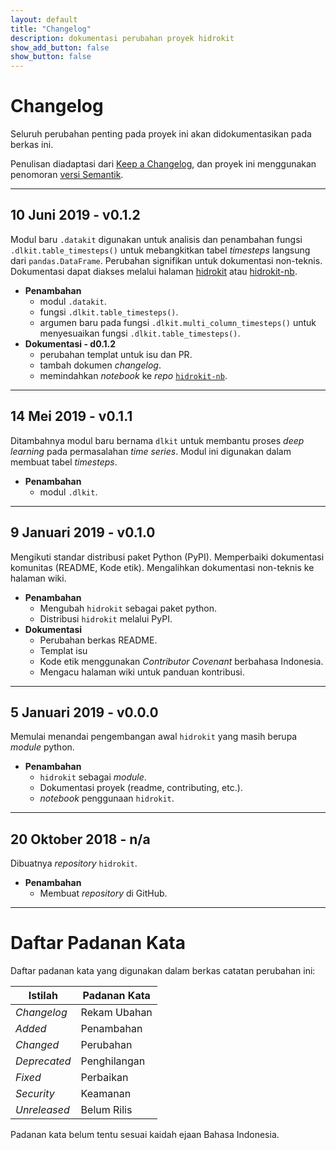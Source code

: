 ```yaml
---
layout: default
title: "Changelog"
description: dokumentasi perubahan proyek hidrokit
show_add_button: false
show_button: false
---
```

# Changelog
Seluruh perubahan penting pada proyek ini akan didokumentasikan pada berkas ini.

Penulisan diadaptasi dari [Keep a Changelog](https://keepachangelog.com/id-ID/1.0.0/), dan proyek ini menggunakan penomoran [versi Semantik](https://semver.org/lang/id/spec/v2.0.0.html). 

---
## 10 Juni 2019 - v0.1.2
Modul baru `.datakit` digunakan untuk analisis dan penambahan fungsi `.dlkit.table_timesteps()` untuk mebangkitkan tabel _timesteps_ langsung dari `pandas.DataFrame`. Perubahan signifikan untuk dokumentasi non-teknis. Dokumentasi dapat diakses melalui halaman [hidrokit] atau [hidrokit-nb].
- **Penambahan**
  - modul `.datakit`.
  - fungsi `.dlkit.table_timesteps()`.
  - argumen baru pada fungsi `.dlkit.multi_column_timesteps()` untuk menyesuaikan fungsi `.dlkit.table_timesteps()`.
- **Dokumentasi - d0.1.2**
  - perubahan templat untuk isu dan PR.
  - tambah dokumen _changelog_.
  - memindahkan _notebook_ ke _repo_ [`hidrokit-nb`](https://github.com/taruma/hidrokit-nb).

---
## 14 Mei 2019 - v0.1.1
Ditambahnya modul baru bernama `dlkit` untuk membantu proses _deep learning_ pada permasalahan _time series_. Modul ini digunakan dalam membuat tabel _timesteps_. 
- **Penambahan**
  - modul `.dlkit`.

---
## 9 Januari 2019 - v0.1.0
Mengikuti standar distribusi paket Python (PyPI). Memperbaiki dokumentasi komunitas (README, Kode etik). Mengalihkan dokumentasi non-teknis ke halaman wiki.
- **Penambahan**
  - Mengubah `hidrokit` sebagai paket python.
  - Distribusi `hidrokit` melalui PyPI.
- **Dokumentasi**
  - Perubahan berkas README.
  - Templat isu
  - Kode etik menggunakan _Contributor Covenant_ berbahasa Indonesia.
  - Mengacu halaman wiki untuk panduan kontribusi.

---
## 5 Januari 2019 - v0.0.0
Memulai menandai pengembangan awal `hidrokit` yang masih berupa _module_ python. 
- **Penambahan**
  - `hidrokit` sebagai _module_.
  - Dokumentasi proyek (readme, contributing, etc.).
  - _notebook_ penggunaan `hidrokit`.

---
## 20 Oktober 2018 - n/a
Dibuatnya _repository_ `hidrokit`.
- **Penambahan**
  - Membuat _repository_ di GitHub.

---
# Daftar Padanan Kata
Daftar padanan kata yang digunakan dalam berkas catatan perubahan ini:

| Istilah      | Padanan Kata |
| ------------ | ------------ |
| _Changelog_  | Rekam Ubahan |
| _Added_      | Penambahan   |
| _Changed_    | Perubahan    |
| _Deprecated_ | Penghilangan |
| _Fixed_      | Perbaikan    |
| _Security_   | Keamanan     |
| _Unreleased_ | Belum Rilis  |

Padanan kata belum tentu sesuai kaidah ejaan Bahasa Indonesia.

[hidrokit]: https://taruma.github.io/hidrokit
[hidrokit-nb]: https://taruma.github.io/hidrokit-nb